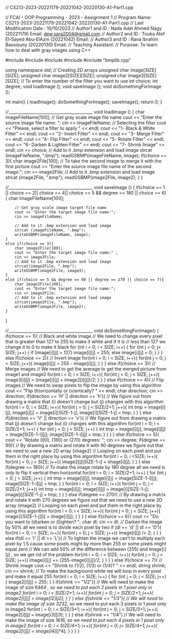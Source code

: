 // CS213-2023-20221179-20221042-20220130-A1-Part1.cpp

// FCAI - OOP Programming - 2023 - Assignment 1
// Program Name: CS213-2023-20221179-20221042-20220130-A1-Part1.cpp
// Last Modification Date : 10/10/2023
// Author1 and ID : Nada Adel Ahmed Nagy          (20221179) Email: dew.sara2004@gmail.com
// Author2 and ID : Touka Atef El-Sayed Abu-ElAzm (20221042) Email:
// Author3 and ID : Rana Ibrahim Bassiouny        (20220130) Email:
// Teaching Assistant:
// Purpose: To learn how to deal with gray images using C++

#include <iostream>
#include <fstream>
#include <cstring>
#include <cmath>
#include "bmplib.cpp"

using namespace std;
// Creating 2D arrays
unsigned char image[SIZE][SIZE];
unsigned char image2[SIZE][SIZE];
unsigned char image3[SIZE][SIZE];
// To enter the number of the filter you want to use
int choice;
int degree;
void loadImage ();
void saveImage ();
void doSomethingForImage ();

int main()
{
    loadImage();
    doSomethingForImage();
    saveImage();
    return 0;
}

//_________________________________________
void loadImage () {
    char imageFileName[100];
    // Get gray scale image file name
    cout << "Enter the source image file name: ";
    cin >> imageFileName;
    // Selecting the filter
    cout << "Please, select a filter to apply " << endl;
    cout << "1- Black & White Filter" << endl;
    cout << "2- Invert Filter" << endl;
    cout << "3- Merge Filter" << endl;
    cout << "4- Flip Filter" << endl;
    cout << "5- Rotate Filter" << endl;
    cout << "6- Darken & Lighten Filter" << endl;
    cout << "7- Shrink Image" << endl;
    cin >> choice;
    // Add to it .bmp extension and load image
    strcat (imageFileName, ".bmp");
    readGSBMP(imageFileName, image);
    if(choice == 3){
        char image2File[100];
        // To take the second image to merge it with the first picture
        cout << "Enter the source image file name of the second image:";
        cin >> image2File;
        // Add to it .bmp extension and load image
        strcat (image2File, ".bmp");
        readGSBMP(image2File, image2);
    }
}

//_________________________________________
void saveImage () {
    if(choice == 1 || choice == 2|| choice == 4|| choice == 5 && degree == 180 || choice == 6){
        char imageFileName[100];

        // Get gray scale image target file name
        cout << "Enter the target image file name:";
        cin >> imageFileName;

        // Add to it .bmp extension and load image
        strcat (imageFileName, ".bmp");
        writeGSBMP(imageFileName, image);
    }
    else if(choice == 3){
        char image2File[100];
        cout << "Enter the target image file name:" ;
        cin >> image2File;
        // Add to it .bmp extension and load image
        strcat(image2File, ".bmp");
        writeGSBMP(image2File, image3);
    }
    else if(choice == 5 && degree == 90 || degree == 270 || choice == 7){
        char image2File[100];
        cout << "Enter the target image file name:";
        cin >> image2File;
        // Add to it .bmp extension and load image
        strcat(image2File, ".bmp");
        writeGSBMP(image2File, image2);
    }
}

//_________________________________________
void doSomethingForImage() {
    if(choice == 1){
        // Black and white image
        // We need to change every pixel that is greater than 127 to 255 to make it white and if it is
        // less than 127 we change it to 0 to make it black
        for (int i = 0; i < SIZE; i++) {
            for (int j = 0; j< SIZE; j++) {
                if (image[i][j] > 127)
                    image[i][j] = 255;
                else
                    image[i][j] = 0;
            }
        }
    }
    else if(choice == 2){
        // Invert image
        for(int i = 0; i < SIZE; i++){
            for(int j = 0; j < SIZE; j++){
                image[i][j] = 255 - image[i][j];
            }
        }
    }
    else if(choice == 3){
        // Merge images
        // We need to get the average to get the merged picture from image1 and image2
        for(int i = 0; i < SIZE; i++){
            for(int j = 0; j < SIZE; j++){
                image3[i][j] = (image[i][j] + image2[i][j])/2;
            }
        }
    }
    else if(choice == 4){
        // Flip images
        // We need to swap pixels to flip the image by using this algorithm
        cout << "Flip (h)orizontally or (v)ertically? " << endl;
        char direction; cin >> direction;
        if(direction == 'H' || direction == 'h'){
            // We figure out from drawing a matrix that (i) doesn't change but (j) changes with this algorithm
            for(int i = 0; i < SIZE; i++){
                for(int j = 0; j < SIZE/2+1; j++){
                    int tmp = image[i][j];
                    image[i][j] = image[i][SIZE-1-j];
                    image[i][SIZE-1-j] = tmp;
                }
            }
        }
        else if(direction == 'V' || direction == 'v'){
            // We figure out from drawing a matrix that (j) doesn't change but (i) changes with this algorithm
            for(int i = 0; i < SIZE/2+1; i++) {
                for (int j = 0; j < SIZE; j++) {
                    int tmp = image[i][j];
                    image[i][j] = image[SIZE-1-i][j];
                    image[SIZE-1-i][j] = tmp;
                }
            }
        }
    }
    else if(choice == 5){
        cout << "Rotate (90), (180) or (270) degrees: ";
        cin >> degree;
        if(degree == 90){
            // By drawing a matrix and rotate it with 90 degrees we figure out that we need to use a new 2D array (image2)
            // Looping on each pixel and put them in the right place by using this algorithm
            for(int i = 0; i <SIZE; i++){
                for(int j = 0; j < SIZE; j++){
                    image2[j][SIZE-1-i] = image[i][j];
                }
            }
        }
        else if(degree == 180){
            // To make the image rotate by 180 degree all we need is only to flip it vertical then horizontal
            for(int i = 0; i < SIZE/2+1; i++) {
                for (int j = 0; j < SIZE; j++) {
                    int tmp = image[i][j];
                    image[i][j] = image[SIZE-1-i][j];
                    image[SIZE-1-i][j] = tmp;
                }
            }
            for(int i = 0; i < SIZE; i++){
                for(int j = 0; j < SIZE/2+1; j++){
                    int tmp = image[i][j];
                    image[i][j] = image[i][SIZE-1-j];
                    image[i][SIZE-1-j] = tmp;
                }
            }
        }
        else if(degree == 270){
            // By drawing a matrix and rotate it with 270 degrees we figure out that we need to use a new 2D array (image2)
            // Looping on each pixel and put them in the right place by using this algorithm
            for(int i = 0; i < SIZE; i++){
                for(int j = 0; j < SIZE; j++){
                    image2[SIZE-1-j][i] = image[i][j];
                }
            }
        }
    }
    else if(choice == 6){
        cout << "Do you want to (d)arken or (l)ighten? ";
        char dl; cin >> dl;
        // Darken the image by 50% all we need is to divide each pixel by two
        if (dl == 'd' || dl == 'D'){
            for(int i = 0; i < SIZE; i++){
                for(int j = 0; j < SIZE; j++){
                    image[i][j] /= 2;
                }
            }
        }
        else if(dl == 'l' || dl == 'L'){
            // To lighten the image we can't to multiply each pixel by 1.5 cause some pixels might by more than 255 or some pixels might equal zero
            // We can add 50% of the difference between (255) and image[i][j] , so we get rid of the problem
            for(int i = 0; i < SIZE; i++){
                for(int j = 0; j < SIZE; j++){
                    image[i][j] += (255-image[i][j])/2;
                }
            }
        }
    }
    else if(choice == 7){
        // Shrink image
        cout << "Shrink to (1/2), (1/3) or (1/4)? " << endl;
        string shrink; cin >> shrink;
        // To make the background white we will loop in every pixel and make it equal 255
        for(int i = 0; i < SIZE; i++) {
            for (int j = 0; j < SIZE; j++) {
                image2[i][j] = 255;
            }
        }
        if(shrink == "1/2"){
            // We will need to make the image of size 64*64 , so we need to put each 2 pixels in 1 pixel only in image2
            for(int i = 0; i < SIZE/2+1; i++){
                for(int j = 0; j < SIZE/2+1; j++){
                    image2[i][j] = image[i*2][j*2];
                }
            }
        }
        else if(shrink == "1/3"){
            // We will need to make the image of size 32*32, so we need to put each 3 pixels in 1 pixel only in image2
            for(int i = 0; i < SIZE/3+1; i++){
                for(int j = 0; j < SIZE/3+1; j++){
                    image2[i][j] = image[i*3][j*3];
                }
            }
        }
        else if(shrink == "1/4")
            // We will need to make the image of size 16*16, so we need to put each 4 pixels in 1 pixel only in image2
            for(int i = 0; i < SIZE/4+1; i++){
                for(int j = 0; j< SIZE/4+1; j++){
                    image2[i][j] = image[i*4][j*4];
                }
            }
    }
}
